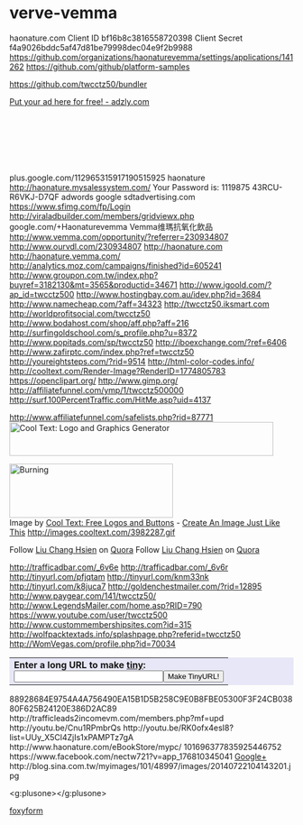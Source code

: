 verve-vemma
===========

haonature.com
Client ID
bf16b8c3816558720398
Client Secret
f4a9026bddc5af47d81be79998dec04e9f2b9988
https://github.com/organizations/haonaturevemma/settings/applications/141262
https://github.com/github/platform-samples

https://github.com/twcctz50/bundler
<script type="text/javascript" src="http://adzly.com/adserve/getadzly.php?awid=8797"></script>
<noscript><a href="http://adzly.com/r/77016">Put your ad here for free! - adzly.com</a></noscript>

<script async src="//pagead2.googlesyndication.com/pagead/js/adsbygoogle.js"></script>
<!-- vemma http://www.ibotoolbox.com/profile.aspx -->
<ins class="adsbygoogle"
     style="display:inline-block;width:728px;height:90px"
     data-ad-client="ca-pub-7687694023380064"
     data-ad-slot="4053799635"></ins>
<script>
(adsbygoogle = window.adsbygoogle || []).push({});
</script>
plus.google.com/112965315917190515925
haonature http://haonature.mysalessystem.com/
Your Password is: 1119875
43RCU-R6VKJ-D7QF   adwords google sdtadvertising.com   https://www.sfimg.com/fp/Login  http://viraladbuilder.com/members/gridviewx.php
google.com/+Haonaturevemma
Vemma维瑪抗氧化飲品
http://www.vemma.com/opportunity/?referrer=230934807
http://www.ourvdl.com/230934807
http://haonature.com
http://haonature.vemma.com/
http://analytics.moz.com/campaigns/finished?id=605241
http://www.groupon.com.tw/index.php?buyref=3182130&mt=3565&productid=34671
http://www.igoold.com/?ap_id=twcctz500
http://www.hostingbay.com.au/idev.php?id=3684 
http://www.namecheap.com/?aff=34323
http://twcctz50.iksmart.com
http://worldprofitsocial.com/twcctz50
http://www.bodahost.com/shop/aff.php?aff=216
http://surfingoldschool.com/s_profile.php?u=8372
http://www.popitads.com/sp/twcctz50 
http://iboexchange.com/?ref=6406
http://www.zafirptc.com/index.php?ref=twcctz50
http://youreightsteps.com/?rid=9514
http://html-color-codes.info/
http://cooltext.com/Render-Image?RenderID=1774805783
https://openclipart.org/
http://www.gimp.org/
http://affiliatefunnel.com/ymp/1/twcctz500000
http://surf.100PercentTraffic.com/HitMe.asp?uid=4137

http://www.affiliatefunnel.com/safelists.php?rid=87771
<a href="http://cooltext.com" target="_top"><img src="http://cooltext.com/images/ct_banner.gif" width="468" height="60" alt="Cool Text: Logo and Graphics Generator" /></a>

<a href="http://cooltext.com"><img src="http://images.cooltext.com/3982287.gif" width="290" height="96" alt="Burning" /></a>
<br />Image by <a href="http://cooltext.com">Cool Text: Free Logos and Buttons</a> - <a href="http://cooltext.com/Logo-Design?LogoID=4">Create An Image Just Like This</a>
http://images.cooltext.com/3982287.gif


<span class="quora-follow-button" data-name="Liu-Chang-Hsien">Follow <a href="http://www.quora.com/Liu-Chang-Hsien">Liu Chang Hsien</a> on <a href="http://www.quora.com">Quora</a><script type="text/javascript" src="http://www.quora.com/widgets/follow?embed_code=whmepmt"></script></span>
<span class="quora-follow-button dark" data-name="Liu-Chang-Hsien">Follow <a href="http://www.quora.com/Liu-Chang-Hsien">Liu Chang Hsien</a> on <a href="http://www.quora.com">Quora</a><script type="text/javascript" src="http://www.quora.com/widgets/follow?embed_code=lasarjo"></script></span>

<!-- BEGIN SMOWTION TAG - 300x250 - DO NOT MODIFY -->
<script type="text/javascript">
    smowtion_size = "300x250";
    smowtion_ad_client = "SMWT-1-00014187-043-01-141021-5";
</script>
<script type="text/javascript" src="http://ads.smowtion.com/ad.js?spid=SMWT-1-00014187-043-01-141021-5&amp;z=300x250">
</script>
<!-- END SMOWTION TAG - 300x250 - DO NOT MODIFY -->
http://trafficadbar.com/_6v6e
http://trafficadbar.com/_6v6r
http://tinyurl.com/pfjqtam
http://tinyurl.com/knm33nk
http://tinyurl.com/k8juca7
http://goldenchestmailer.com/?rid=12895
http://www.paygear.com/141/twcctz50/
http://www.LegendsMailer.com/home.asp?RID=790
https://www.youtube.com/user/twcctz500
http://www.custommembershipsites.com?id=315
http://wolfpacktextads.info/splashpage.php?referid=twcctz50
http://WomVegas.com/profile.php?id=70034 

<form action="http://tinyurl.com/create.php" method="post" target="_blank">
<table align="center" cellpadding="5" bgcolor="#E7E7F7"><tr><td>
<b>Enter a long URL to make <a href="http://tinyurl.com">tiny</a>:</b><br />
<input type="text" name="url" size="30"><input type="submit" name="submit" value="Make TinyURL!">
</td></tr></table>
</form>
88928684E9754A4A756490EA15B1D5B258C9E0B8FBE05300F3F24CB03880F625B24120E386D2AC89
http://trafficleads2incomevm.com/members.php?mf=upd
http://youtu.be/Cnu1RPmbrQs
http://youtu.be/RK0ofx4esI8?list=UUy_X5Cl4ZjIs1xPAMPTz7gA
http://www.haonature.com/eBookStore/mypc/
101696377835925446752
https://www.facebook.com/nectw721?v=app_176810345041
<a href="https://plus.google.com/115338620310522072998" rel="publisher">Google+</a>
http://blog.sina.com.tw/myimages/101/48997/images/20140722104143201.jpg
<!-- Go to www.addthis.com/dashboard to customize your tools -->
<script type="text/javascript" src="//s7.addthis.com/js/300/addthis_widget.js#pubid=ra-5424c94d2ff93034" async></script>
<script type="text/javascript" async defer
  src="https://apis.google.com/js/platform.js?publisherid=101696377835925446752">
</script>
<!-- 將這個標記放在標頭中，或放在內文結尾標記前面。 -->
<script src="https://apis.google.com/js/platform.js" async defer>
  {lang: 'zh-TW'}
</script>

<!-- 在您要顯示「+1 按鈕」的位置放上這個標記。 -->
<div class="g-plusone" data-annotation="inline" data-width="300"></div>

<script type="text/javascript">
  (function() {
    var po = document.createElement('script'); po.type = 'text/javascript'; po.async = true;
    po.src = 'https://apis.google.com/js/plusone.js';
    var s = document.getElementsByTagName('script')[0]; s.parentNode.insertBefore(po, s);
  })();
</script>

<script type="text/javascript" src="https://apis.google.com/js/plusone.js"></script>
<g:plusone></g:plusone>
<!-- 將這個標記放在標頭中，或放在內文結尾標記前面。 -->
<script src="https://apis.google.com/js/platform.js" async defer>
  {lang: 'zh-TW'}
</script>

<!-- 在您要顯示「小工具」的位置放上這個標記。 -->
<div class="g-page" data-width="450" data-href="//plus.google.com/u/0/112965315917190515925" data-rel="publisher"></div>


<!-- 將這個標記放在標頭中，或放在內文結尾標記前面。 -->
<script src="https://apis.google.com/js/platform.js" async defer>
  {lang: 'zh-TW'}
</script>

<!-- 在您要顯示「分享按鈕」的位置放上這個標記。 -->
<div class="g-plus" data-action="share"></div>



<script type="text/javascript">
  (function() {
    var po = document.createElement('script'); po.type = 'text/javascript'; po.async = true;
    po.src = 'https://apis.google.com/js/plusone.js';
    var s = document.getElementsByTagName('script')[0]; s.parentNode.insertBefore(po, s);
  })();
</script>


<!-- 更新 html 標記，加入項目範圍和項目類型屬性。 -->
<html itemscope itemtype="http://schema.org/Blog">

<!-- 將以下 3 個標記加到標題中。 -->
<meta itemprop="name" content="Vemma維瑪">
<meta itemprop="description" content="Vemma維瑪">
<meta itemprop="image" content="http://blog.sina.com.tw/myimages/101/48997/images/20140722104143201.jpg">

<!-- Do not change the code! -->
<a id="foxyform_embed_link_599564" href="http://www.foxyform.com/">foxyform</a>
<script type="text/javascript">
(function(d, t){
   var g = d.createElement(t),
       s = d.getElementsByTagName(t)[0];
   g.src = "http://www.foxyform.com/js.php?id=599564&sec_hash=fd96463b131&width=350px";
   s.parentNode.insertBefore(g, s);
}(document, "script"));
</script>
<!-- Do not change the code! -->
